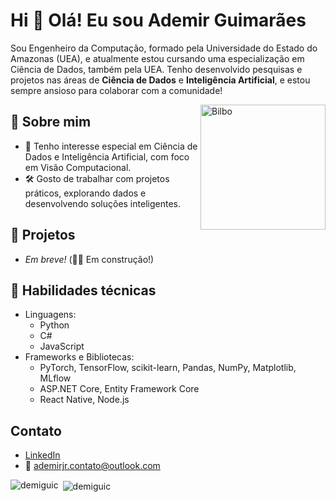 <h1>Hi 👋 Olá! Eu sou Ademir Guimarães</h1>
<p>Sou Engenheiro da Computação, formado pela Universidade do Estado do Amazonas (UEA), e atualmente estou cursando uma especialização em Ciência de Dados, também pela UEA. Tenho desenvolvido pesquisas e projetos nas áreas de <b>Ciência de Dados</b> e <b>Inteligência Artificial</b>, e estou sempre ansioso para colaborar com a comunidade!</p>

<img align="right" alt="Bilbo" height="200" src="https://giffiles.alphacoders.com/213/213162.gif">

 ## 🧠 Sobre mim

- 🤖 Tenho interesse especial em Ciência de Dados e Inteligência Artificial, com foco em Visão Computacional.
- 🛠️ Gosto de trabalhar com projetos práticos, explorando dados e desenvolvendo soluções inteligentes.

## 🚀 Projetos

- *Em breve!* (👷‍♂️ Em construção!)

## 🧰 Habilidades técnicas

 - Linguagens:
   - Python
   - C#
   - JavaScript
 - Frameworks e Bibliotecas:
   - PyTorch, TensorFlow, scikit-learn, Pandas, NumPy, Matplotlib, MLflow 
   - ASP.NET Core, Entity Framework Core
   - React Native, Node.js

## Contato

- [LinkedIn](https://www.linkedin.com/in/ademir-guimaraes/)
- 📧 ademirjr.contato@outlook.com
<p><img align="left" src="https://github-readme-stats.vercel.app/api/top-langs?username=demiguic&show_icons=true&theme=radical&locale=en&layout=compact" alt="demiguic" /></p>

<p>&nbsp;<img align="center" src="https://github-readme-stats.vercel.app/api?username=demiguic&show_icons=true&theme=radical&locale=en" alt="demiguic" /></p>

